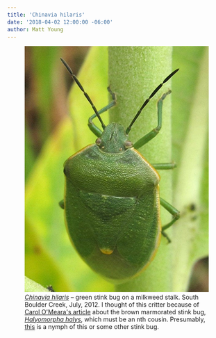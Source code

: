 ```yaml
---
title: 'Chinavia hilaris'
date: '2018-04-02 12:00:00 -06:00'
author: Matt Young
---
```

<figure>
<img src="/uploads/2018/IMG_2923_Green_Stink_Bug_Chinavia_hilaris_600_2.JPG" alt="Stink bug"/>
<figcaption>
<a href="https://bugguide.net/node/view/9058"><i>Chinavia hilaris</i></a> &ndash; green stink bug on a milkweed stalk. South Boulder Creek, July, 2012. I thought of this critter because of <a href="http://www.dailycamera.com/lifestyles/ci_31764616/omeara-stink-bugs-not-expected-cause-major-problems">Carol O'Meara's article</a> about the brown marmorated stink bug, <a href="https://bugguide.net/node/view/9806"><i>Halyomorpha halys</i></a>, which must be an nth cousin. Presumably, <a href="https://pandasthumb.org/archives/2016/12/Pentatomidae.html">this</a> is a nymph of this or some other stink bug.
</figcaption>
</figure>



